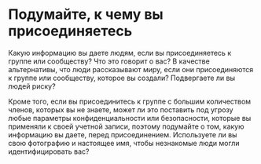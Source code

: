 [Title]: # (Подумайте, к чему вы присоединяетесь)
[Order]: # (7)

# Подумайте, к чему вы присоединяетесь

Какую информацию вы даете людям, если вы присоединяетесь к группе или сообществу? Что это говорит о вас? В качестве альтернативы, что люди рассказывают миру, если они присоединяются к группе или сообществу, которое вы создали? Подвергаете ли вы людей риску?

Кроме того, если вы присоединитесь к группе с большим количеством членов, которых вы не знаете, может ли это поставить под угрозу любые параметры конфиденциальности или безопасности, которые вы применяли к своей учетной записи, поэтому подумайте о том, какую информацию вы даете, перед присоединением. Используете ли вы свою фотографию и настоящее имя, чтобы незнакомые люди могли идентифицировать вас?